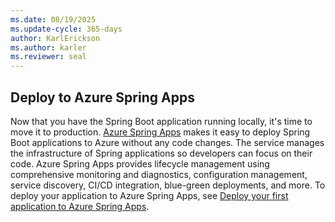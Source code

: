 ```yaml
---
ms.date: 08/19/2025
ms.update-cycle: 365-days
author: KarlErickson
ms.author: karler
ms.reviewer: seal
---
```


## Deploy to Azure Spring Apps

Now that you have the Spring Boot application running locally, it's time to move it to production. [Azure Spring Apps](/azure/spring-apps/overview) makes it easy to deploy Spring Boot applications to Azure without any code changes. The service manages the infrastructure of Spring applications so developers can focus on their code. Azure Spring Apps provides lifecycle management using comprehensive monitoring and diagnostics, configuration management, service discovery, CI/CD integration, blue-green deployments, and more. To deploy your application to Azure Spring Apps, see [Deploy your first application to Azure Spring Apps](/azure/spring-apps/quickstart?tabs=Azure-CLI).
